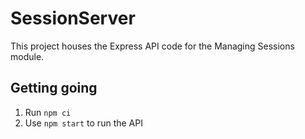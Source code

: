 # SessionServer

This project houses the Express API code for the Managing Sessions module.


## Getting going
1. Run `npm ci`
2. Use `npm start` to run the API